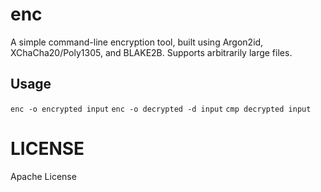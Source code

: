 # enc

A simple command-line encryption tool, built using Argon2id, XChaCha20/Poly1305, and BLAKE2B. Supports arbitrarily large files.

## Usage 

`enc -o encrypted input` 
`enc -o decrypted -d input`
`cmp decrypted input`

# LICENSE

Apache License
